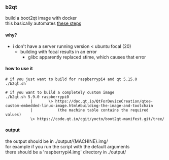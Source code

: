 ### b2qt
build a boot2qt image with docker<br>
this basically automates [these steps](https://doc.qt.io/QtForDeviceCreation/qtee-custom-embedded-linux-image.html)
#### why?
- i don't have a server running version < ubuntu focal (20)
    - building with focal results in an error
        - glibc apparently replaced stime, which causes that error

#### how to use it
```
# if you just want to build for raspberrypi4 and qt 5.15.0
./b2qt.sh

# if you want to build a completely custom image
./b2qt.sh 5.9.0 raspberrypi0
           |       \> https://doc.qt.io/QtForDeviceCreation/qtee-custom-embedded-linux-image.html#building-the-image-and-toolchain
           |           (the machine table contains the required values)
           \> https://code.qt.io/cgit/yocto/boot2qt-manifest.git/tree/
```

#### output
the output should be in ./output/{MACHINE}.img/<br>
for example if you run the script with the default arguments<br>
there should be a 'raspberrypi4.img' directory in ./output/